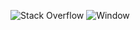 ![Stack Overflow](https://stackoverflow.com/questions/9479573/how-to-interrupt-console-readline)
![Window](https://stackoverflow.com/questions/10407769/directly-sending-keystrokes-to-another-process-via-hooking)
